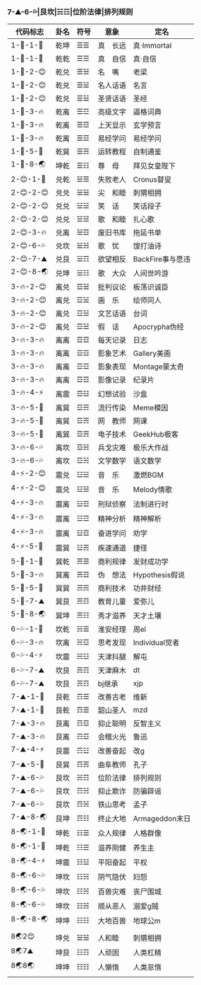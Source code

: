 ### 7-⛰️-6-💦|艮坎|☵☶️|位阶法律|排列规则

代码标志|卦名|符号|意象|定名
---|---|---|---|---
1-🌈-1-🌈|乾坤|☰☰|真　长远|真·Immortal
1-🌈-1-🌈|乾乾|☰☰|真　自信|真·自信
1-🌈-2-😊|乾兑|☰☱|名　嘴　|老梁
1-🌈-2-😊|乾兑|☰☱|名人话语|名言
1-🌈-2-😊|乾兑|☰☱|圣贤话语|圣经
1-🌈-3-🔥|乾离|☰☲|高级文字|逼格词典
1-🌈-3-🔥|乾离|☰☲|上天显示|玄学预言
1-🌈-3-🔥|乾离|☰☲|易经学问|易经学问
1-🌈-5-💨|乾巽|☰☴|运转教程|自制通鉴
1-🌈-8-🌏|坤乾|☰☷|尊　母　|拜见女皇陛下
2-😊-1-🌈|兑乾|☱☰|失败老人|Cronus瞽叟
2-😊-2-😊|兑兑|☱☱|尖　和睦|刺猬相拥
2-😊-2-😊|兑兑|☱☱|笑　话　|笑话段子
2-😊-2-😊|兑兑|☱☱|歌　和睦|扎心歌
2-😊-3-🔥|兑离|☱☲|废旧书库|拖延书单
2-😊-6-💦|兑坎|☱☵|歌　忧　|馊打油诗
2-😊-7-⛰️|兑艮|☱☶️|欲望相反|BackFire事与愿违
2-😊-8-🌏|兑坤|☱☷|歌　大众|人间世吟游
3-🔥-2-😊|离兑|☲☱|批判议论|板荡识诚臣
3-🔥-2-😊|离兑|☲☱|画　乐　|绘师同人
3-🔥-2-😊|离兑|☲☱|文艺话语|台词
3-🔥-2-😊|离兑|☲☱|假　话　|Apocrypha伪经
3-🔥-3-🔥|离离|☲☲|每天记录|日志
3-🔥-3-🔥|离离|☲☲|影象艺术|Gallery美画
3-🔥-3-🔥|离离|☲☲|影象表现|Montage蒙太奇
3-🔥-3-🔥|离离|☲☲|影像记录|纪录片
3-🔥-4-⚡️|离震|☲☳|幻想试验|沙盒
3-🔥-5-💨|离巽|☲☴|流行传染|Meme模因
3-🔥-5-💨|离巽|☲☴|网　教师|网课
3-🔥-5-💨|离巽|☲☴|电子技术|GeekHub极客
3-🔥-6-💦|离坎|☲☵|兵戈灾难|极乐大作战
3-🔥-6-💦|离坎|☲☵|文学数学|语文数学
4-⚡️-2-😊|震兑|☳☱|音　乐　|激燃BGM
4-⚡️-2-😊|震兑|☳☱|音　乐　|Melody情歌
4-⚡️-3-🔥|震离|☳☲|刑狱侦察|法制进行时
4-⚡️-3-🔥|震离|☳☲|精神分析|精神解析
4-⚡️-3-🔥|震离|☳☲|奋进学问|劝学
4-⚡-5-💨|震巽|☳☴|疾速通道|捷径
5-💨-1-🌈|巽乾|☴☰|商利规律|发财成功学
5-💨-3-🔥|巽离|☴☲|伪　想法|Hypothesis假说
5-💨-5-💨|巽巽|☴☴|商利技术|功井财经
5-💨-7-⛰️|巽艮|☴☶|教育儿童|爱弥儿
5-💨-8-🌏|巽坤|☴☷|秀才滋养|天才土壤
6-💦-1-🌈|坎乾|☵☰|淮安经理|周el
6-💦-3-🔥|坎离|☵☲|思考发现|Individual觉者
6-💦-4-⚡|坎震|☵☳|天津抖腿|解屯
6-💦-7-⛰️|坎艮|☴☶|天津麻木|dt
6-💦-7-⛰️|坎艮|☴☶|bj继承|xjp
7-⛰️-1-🌈|艮乾|☶☰|改善古老|维新
7-⛰️-1-🌈|艮乾|☶☰|韶山圣人|mzd
7-⛰️-3-🔥|艮离|☶️☲|抑止聪明|反智主义
7-⛰️-3-🔥|艮离|☶☲|会稽火光|鲁迅
7-⛰️-4-⚡|艮震|☶☳|改善奋起|改g
7-⛰️-5-💨|艮巽|☶☴|曲阜教师|孔子
7-⛰️-6-💦|艮坎|☵☶️|位阶法律|排列规则
7-⛰️-6-💦|艮坎|☶️☵|抑止欺诈|防骗辟谣
7-⛰️-6-💦|艮坎|☶☵|铁山思考|孟子
7-⛰️-8-🌏|艮坤|☶☷|终止大地|Armageddon末日
8-🌏-1-🌈|坤乾|☷☰|众人规律|人格群像
8-🌏-1-🌈|坤乾|☷☰|滋养刚健|养生主
8-🌏-4-⚡|坤震|☷☳|平阳奋起|平权
8-🌏-6-💦|坤坎|☷☵|阴气隐伏|妇怨
8-🌏-6-💦|坤坎|☷☵|百兽灾难|丧尸围城
8-🌏-6-💦|坤坎|☷☵|顺从恶人|溺爱g贼
8-🌏-8-🌏|坤坤|☷☷|大地百兽|地球公m
||||
8🌏2😊|坤兑|☱☱|人和睦|刺猬相拥
8🌏7⛰️|坤艮|☷☶|人顽固|人类杠精
8🌏8🌏|坤坤|☷☷|人懒惰|人类怠惰
||||
